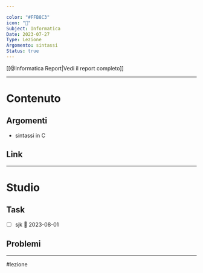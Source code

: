 ```yaml
---

color: "#FFB8C3"
icon: "🎢"
Subject: Informatica
Date: 2023-07-27
Type: Lezione
Argomento: sintassi
Status: true
---
```

[[@Informatica Report|Vedi il report completo]]

---
# Contenuto
## Argomenti
- sintassi in C

## Link

---
# Studio
## Task
- [ ] sjk 📅 2023-08-01 

## Problemi

---
#lezione